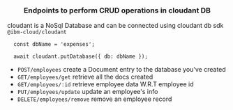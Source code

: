 <h3 align="center">Endpoints to perform CRUD operations in cloudant DB</h3>

cloudant is a NoSql Database and can be connected using cloudant db sdk ```@ibm-cloud/cloudant``` 

```
  const dbName = 'expenses';

  await cloudant.putDatabase({ db: dbName });

```
- `POST/employees` create a Document entry to the database you've created 
- `GET/employees/get` retrieve all the docs created
- `GET/employees/:id` retrieve employee data W.R.T employee id
- `PUT/employees/update` update an employee's info 
- `DELETE/employees/remove` remove an employee record




